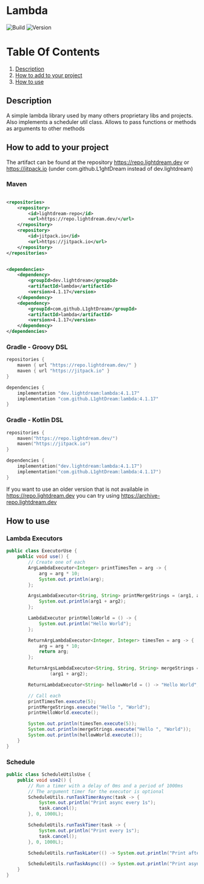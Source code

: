 # Lambda

![Build](../../actions/workflows/build.yml/badge.svg)
![Version](https://img.shields.io/badge/Version-4.1.17-red.svg)

# Table Of Contents

1. [Description](#description)
2. [How to add to your project](#how-to-add-to-your-project)
3. [How to use](#how-to-use)

## Description

A simple lambda library used by many others proprietary libs and projects. Also implements a scheduler util class.
Allows to pass functions or methods as arguments to other methods

## How to add to your project

The artifact can be found at the repository https://repo.lightdream.dev or https://jitpack.io (under
com.github.L1ghtDream instead of dev.lightdream)

### Maven

```xml

<repositories>
    <repository>
        <id>lightdream-repo</id>
        <url>https://repo.lightdream.dev/</url>
    </repository>
    <repository>
        <id>jitpack.io</id>
        <url>https://jitpack.io</url>
    </repository>
</repositories>
```

```xml

<dependencies>
    <dependency>
        <groupId>dev.lightdream</groupId>
        <artifactId>lambda</artifactId>
        <version>4.1.17</version>
    </dependency>
    <dependency>
        <groupId>com.github.L1ghtDream</groupId>
        <artifactId>lambda</artifactId>
        <version>4.1.17</version>
    </dependency>
</dependencies>
```

### Gradle - Groovy DSL

```groovy
repositories {
    maven { url "https://repo.lightdream.dev/" }
    maven { url "https://jitpack.io" }
}

dependencies {
    implementation "dev.lightdream:lambda:4.1.17"
    implementation "com.github.L1ghtDream:lambda:4.1.17"
}
```

### Gradle - Kotlin DSL

```kotlin
repositories {
    maven("https://repo.lightdream.dev/")
    maven("https://jitpack.io")
}

dependencies {
    implementation("dev.lightdream:lambda:4.1.17")
    implementation("com.github.L1ghtDream:lambda:4.1.17")
}
```

If you want to use an older version that is not available in https://repo.lightdream.dev you can try
using https://archive-repo.lightdream.dev

## How to use

### Lambda Executors

```java
public class ExecutorUse {
    public void use() {
        // Create one of each
        ArgLambdaExecutor<Integer> printTimesTen = arg -> {
            arg = arg * 10;
            System.out.println(arg);
        };

        ArgsLambdaExecutor<String, String> printMergeStrings = (arg1, arg2) -> {
            System.out.println(arg1 + arg2);
        };

        LambdaExecutor printHelloWorld = () -> {
            System.out.println("Hello World");
        };

        ReturnArgLambdaExecutor<Integer, Integer> timesTen = arg -> {
            arg = arg * 10;
            return arg;
        };

        ReturnArgsLambdaExecutor<String, String, String> mergeStrings = (arg1, arg2) ->
                (arg1 + arg2);

        ReturnLambdaExecutor<String> hellowWorld = () -> "Hello World";

        // Call each
        printTimesTen.execute(5);
        printMergeStrings.execute("Hello ", "World");
        printHelloWorld.execute();

        System.out.println(timesTen.execute(5));
        System.out.println(mergeStrings.execute("Hello ", "World"));
        System.out.println(hellowWorld.execute());
    }
}
```

### Schedule

```java
public class ScheduleUtilsUse {
    public void use2() {
        // Run a timer with a delay of 0ms and a period of 1000ms
        // The argument timer for the executor is optional
        ScheduleUtils.runTaskTimerAsync(task -> {
            System.out.println("Print async every 1s");
            task.cancel();
        }, 0, 1000L);

        ScheduleUtils.runTaskTimer(task -> {
            System.out.println("Print every 1s");
            task.cancel();
        }, 0, 1000L);

        ScheduleUtils.runTaskLater(() -> System.out.println("Print after 1s"), 1000L);

        ScheduleUtils.runTaskAsync(() -> System.out.println("Print async"));
    }
}
```
